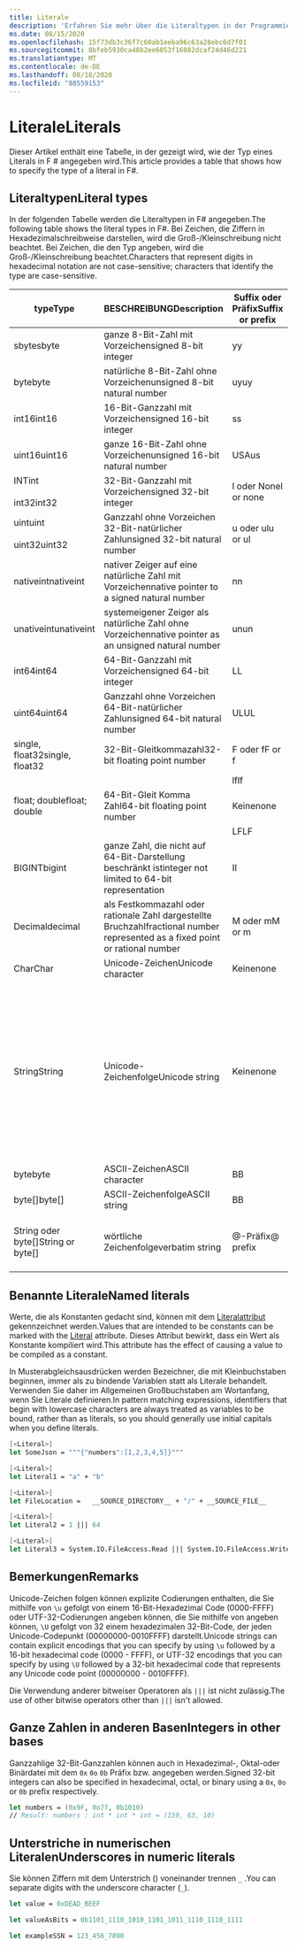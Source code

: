 ```yaml
---
title: Literale
description: 'Erfahren Sie mehr über die Literaltypen in der Programmiersprache F #.'
ms.date: 08/15/2020
ms.openlocfilehash: 15f73db3c36f7c60ab1eeba96c63a28ebc6d7f01
ms.sourcegitcommit: 8bfeb5930ca48b2ee6053f16082dcaf24d46d221
ms.translationtype: MT
ms.contentlocale: de-DE
ms.lasthandoff: 08/18/2020
ms.locfileid: "88559153"
---
```

# <a name="literals"></a><span data-ttu-id="4db23-103">Literale</span><span class="sxs-lookup"><span data-stu-id="4db23-103">Literals</span></span>

<span data-ttu-id="4db23-104">Dieser Artikel enthält eine Tabelle, in der gezeigt wird, wie der Typ eines Literals in F # angegeben wird.</span><span class="sxs-lookup"><span data-stu-id="4db23-104">This article provides a table that shows how to specify the type of a literal in F#.</span></span>

## <a name="literal-types"></a><span data-ttu-id="4db23-105">Literaltypen</span><span class="sxs-lookup"><span data-stu-id="4db23-105">Literal types</span></span>

<span data-ttu-id="4db23-106">In der folgenden Tabelle werden die Literaltypen in F# angegeben.</span><span class="sxs-lookup"><span data-stu-id="4db23-106">The following table shows the literal types in F#.</span></span> <span data-ttu-id="4db23-107">Bei Zeichen, die Ziffern in Hexadezimalschreibweise darstellen, wird die Groß-/Kleinschreibung nicht beachtet. Bei Zeichen, die den Typ angeben, wird die Groß-/Kleinschreibung beachtet.</span><span class="sxs-lookup"><span data-stu-id="4db23-107">Characters that represent digits in hexadecimal notation are not case-sensitive; characters that identify the type are case-sensitive.</span></span>

|<span data-ttu-id="4db23-108">type</span><span class="sxs-lookup"><span data-stu-id="4db23-108">Type</span></span>|<span data-ttu-id="4db23-109">BESCHREIBUNG</span><span class="sxs-lookup"><span data-stu-id="4db23-109">Description</span></span>|<span data-ttu-id="4db23-110">Suffix oder Präfix</span><span class="sxs-lookup"><span data-stu-id="4db23-110">Suffix or prefix</span></span>|<span data-ttu-id="4db23-111">Beispiele</span><span class="sxs-lookup"><span data-stu-id="4db23-111">Examples</span></span>|
|----|-----------|----------------|--------|
|<span data-ttu-id="4db23-112">sbyte</span><span class="sxs-lookup"><span data-stu-id="4db23-112">sbyte</span></span>|<span data-ttu-id="4db23-113">ganze 8-Bit-Zahl mit Vorzeichen</span><span class="sxs-lookup"><span data-stu-id="4db23-113">signed 8-bit integer</span></span>|<span data-ttu-id="4db23-114">y</span><span class="sxs-lookup"><span data-stu-id="4db23-114">y</span></span>|`86y`<br /><br />`0b00000101y`|
|<span data-ttu-id="4db23-115">byte</span><span class="sxs-lookup"><span data-stu-id="4db23-115">byte</span></span>|<span data-ttu-id="4db23-116">natürliche 8-Bit-Zahl ohne Vorzeichen</span><span class="sxs-lookup"><span data-stu-id="4db23-116">unsigned 8-bit natural number</span></span>|<span data-ttu-id="4db23-117">uy</span><span class="sxs-lookup"><span data-stu-id="4db23-117">uy</span></span>|`86uy`<br /><br />`0b00000101uy`|
|<span data-ttu-id="4db23-118">int16</span><span class="sxs-lookup"><span data-stu-id="4db23-118">int16</span></span>|<span data-ttu-id="4db23-119">16-Bit-Ganzzahl mit Vorzeichen</span><span class="sxs-lookup"><span data-stu-id="4db23-119">signed 16-bit integer</span></span>|<span data-ttu-id="4db23-120">s</span><span class="sxs-lookup"><span data-stu-id="4db23-120">s</span></span>|`86s`|
|<span data-ttu-id="4db23-121">uint16</span><span class="sxs-lookup"><span data-stu-id="4db23-121">uint16</span></span>|<span data-ttu-id="4db23-122">ganze 16-Bit-Zahl ohne Vorzeichen</span><span class="sxs-lookup"><span data-stu-id="4db23-122">unsigned 16-bit natural number</span></span>|<span data-ttu-id="4db23-123">USA</span><span class="sxs-lookup"><span data-stu-id="4db23-123">us</span></span>|`86us`|
|<span data-ttu-id="4db23-124">INT</span><span class="sxs-lookup"><span data-stu-id="4db23-124">int</span></span><br /><br /><span data-ttu-id="4db23-125">int32</span><span class="sxs-lookup"><span data-stu-id="4db23-125">int32</span></span>|<span data-ttu-id="4db23-126">32-Bit-Ganzzahl mit Vorzeichen</span><span class="sxs-lookup"><span data-stu-id="4db23-126">signed 32-bit integer</span></span>|<span data-ttu-id="4db23-127">l oder None</span><span class="sxs-lookup"><span data-stu-id="4db23-127">l or none</span></span>|`86`<br /><br />`86l`|
|<span data-ttu-id="4db23-128">uint</span><span class="sxs-lookup"><span data-stu-id="4db23-128">uint</span></span><br /><br /><span data-ttu-id="4db23-129">uint32</span><span class="sxs-lookup"><span data-stu-id="4db23-129">uint32</span></span>|<span data-ttu-id="4db23-130">Ganzzahl ohne Vorzeichen 32-Bit-natürlicher Zahl</span><span class="sxs-lookup"><span data-stu-id="4db23-130">unsigned 32-bit natural number</span></span>|<span data-ttu-id="4db23-131">u oder ul</span><span class="sxs-lookup"><span data-stu-id="4db23-131">u or ul</span></span>|`86u`<br /><br />`86ul`|
|<span data-ttu-id="4db23-132">nativeint</span><span class="sxs-lookup"><span data-stu-id="4db23-132">nativeint</span></span>|<span data-ttu-id="4db23-133">nativer Zeiger auf eine natürliche Zahl mit Vorzeichen</span><span class="sxs-lookup"><span data-stu-id="4db23-133">native pointer to a signed natural number</span></span>|<span data-ttu-id="4db23-134">n</span><span class="sxs-lookup"><span data-stu-id="4db23-134">n</span></span>|`123n`|
|<span data-ttu-id="4db23-135">unativeint</span><span class="sxs-lookup"><span data-stu-id="4db23-135">unativeint</span></span>|<span data-ttu-id="4db23-136">systemeigener Zeiger als natürliche Zahl ohne Vorzeichen</span><span class="sxs-lookup"><span data-stu-id="4db23-136">native pointer as an unsigned natural number</span></span>|<span data-ttu-id="4db23-137">un</span><span class="sxs-lookup"><span data-stu-id="4db23-137">un</span></span>|`0x00002D3Fun`|
|<span data-ttu-id="4db23-138">int64</span><span class="sxs-lookup"><span data-stu-id="4db23-138">int64</span></span>|<span data-ttu-id="4db23-139">64-Bit-Ganzzahl mit Vorzeichen</span><span class="sxs-lookup"><span data-stu-id="4db23-139">signed 64-bit integer</span></span>|<span data-ttu-id="4db23-140">L</span><span class="sxs-lookup"><span data-stu-id="4db23-140">L</span></span>|`86L`|
|<span data-ttu-id="4db23-141">uint64</span><span class="sxs-lookup"><span data-stu-id="4db23-141">uint64</span></span>|<span data-ttu-id="4db23-142">Ganzzahl ohne Vorzeichen 64-Bit-natürlicher Zahl</span><span class="sxs-lookup"><span data-stu-id="4db23-142">unsigned 64-bit natural number</span></span>|<span data-ttu-id="4db23-143">UL</span><span class="sxs-lookup"><span data-stu-id="4db23-143">UL</span></span>|`86UL`|
|<span data-ttu-id="4db23-144">single, float32</span><span class="sxs-lookup"><span data-stu-id="4db23-144">single, float32</span></span>|<span data-ttu-id="4db23-145">32-Bit-Gleitkommazahl</span><span class="sxs-lookup"><span data-stu-id="4db23-145">32-bit floating point number</span></span>|<span data-ttu-id="4db23-146">F oder f</span><span class="sxs-lookup"><span data-stu-id="4db23-146">F or f</span></span>|<span data-ttu-id="4db23-147">`4.14F` oder `4.14f`</span><span class="sxs-lookup"><span data-stu-id="4db23-147">`4.14F` or `4.14f`</span></span>|
|||<span data-ttu-id="4db23-148">lf</span><span class="sxs-lookup"><span data-stu-id="4db23-148">lf</span></span>|`0x00000000lf`|
|<span data-ttu-id="4db23-149">float; double</span><span class="sxs-lookup"><span data-stu-id="4db23-149">float; double</span></span>|<span data-ttu-id="4db23-150">64-Bit-Gleit Komma Zahl</span><span class="sxs-lookup"><span data-stu-id="4db23-150">64-bit floating point number</span></span>|<span data-ttu-id="4db23-151">Keine</span><span class="sxs-lookup"><span data-stu-id="4db23-151">none</span></span>|<span data-ttu-id="4db23-152">`4.14` oder `2.3E+32` oder `2.3e+32`</span><span class="sxs-lookup"><span data-stu-id="4db23-152">`4.14` or `2.3E+32` or `2.3e+32`</span></span>|
|||<span data-ttu-id="4db23-153">LF</span><span class="sxs-lookup"><span data-stu-id="4db23-153">LF</span></span>|`0x0000000000000000LF`|
|<span data-ttu-id="4db23-154">BIGINT</span><span class="sxs-lookup"><span data-stu-id="4db23-154">bigint</span></span>|<span data-ttu-id="4db23-155">ganze Zahl, die nicht auf 64-Bit-Darstellung beschränkt ist</span><span class="sxs-lookup"><span data-stu-id="4db23-155">integer not limited to 64-bit representation</span></span>|<span data-ttu-id="4db23-156">I</span><span class="sxs-lookup"><span data-stu-id="4db23-156">I</span></span>|`9999999999999999999999999999I`|
|<span data-ttu-id="4db23-157">Decimal</span><span class="sxs-lookup"><span data-stu-id="4db23-157">decimal</span></span>|<span data-ttu-id="4db23-158">als Festkommazahl oder rationale Zahl dargestellte Bruchzahl</span><span class="sxs-lookup"><span data-stu-id="4db23-158">fractional number represented as a fixed point or rational number</span></span>|<span data-ttu-id="4db23-159">M oder m</span><span class="sxs-lookup"><span data-stu-id="4db23-159">M or m</span></span>|<span data-ttu-id="4db23-160">`0.7833M` oder `0.7833m`</span><span class="sxs-lookup"><span data-stu-id="4db23-160">`0.7833M` or `0.7833m`</span></span>|
|<span data-ttu-id="4db23-161">Char</span><span class="sxs-lookup"><span data-stu-id="4db23-161">Char</span></span>|<span data-ttu-id="4db23-162">Unicode-Zeichen</span><span class="sxs-lookup"><span data-stu-id="4db23-162">Unicode character</span></span>|<span data-ttu-id="4db23-163">Keine</span><span class="sxs-lookup"><span data-stu-id="4db23-163">none</span></span>|<span data-ttu-id="4db23-164">`'a'` oder `'\u0061'`</span><span class="sxs-lookup"><span data-stu-id="4db23-164">`'a'` or `'\u0061'`</span></span>|
|<span data-ttu-id="4db23-165">String</span><span class="sxs-lookup"><span data-stu-id="4db23-165">String</span></span>|<span data-ttu-id="4db23-166">Unicode-Zeichenfolge</span><span class="sxs-lookup"><span data-stu-id="4db23-166">Unicode string</span></span>|<span data-ttu-id="4db23-167">Keine</span><span class="sxs-lookup"><span data-stu-id="4db23-167">none</span></span>|`"text\n"`<br /><br /><span data-ttu-id="4db23-168">oder</span><span class="sxs-lookup"><span data-stu-id="4db23-168">or</span></span><br /><br />`@"c:\filename"`<br /><br /><span data-ttu-id="4db23-169">oder</span><span class="sxs-lookup"><span data-stu-id="4db23-169">or</span></span><br /><br />`"""<book title="Paradise Lost">"""`<br /><br /><span data-ttu-id="4db23-170">oder</span><span class="sxs-lookup"><span data-stu-id="4db23-170">or</span></span><br /><br />`"string1" + "string2"`<br /><br /><span data-ttu-id="4db23-171">Siehe auch [Zeichen](Strings.md)folgen.</span><span class="sxs-lookup"><span data-stu-id="4db23-171">See also [Strings](Strings.md).</span></span>|
|<span data-ttu-id="4db23-172">byte</span><span class="sxs-lookup"><span data-stu-id="4db23-172">byte</span></span>|<span data-ttu-id="4db23-173">ASCII-Zeichen</span><span class="sxs-lookup"><span data-stu-id="4db23-173">ASCII character</span></span>|<span data-ttu-id="4db23-174">B</span><span class="sxs-lookup"><span data-stu-id="4db23-174">B</span></span>|`'a'B`|
|<span data-ttu-id="4db23-175">byte[]</span><span class="sxs-lookup"><span data-stu-id="4db23-175">byte[]</span></span>|<span data-ttu-id="4db23-176">ASCII-Zeichenfolge</span><span class="sxs-lookup"><span data-stu-id="4db23-176">ASCII string</span></span>|<span data-ttu-id="4db23-177">B</span><span class="sxs-lookup"><span data-stu-id="4db23-177">B</span></span>|`"text"B`|
|<span data-ttu-id="4db23-178">String oder byte[]</span><span class="sxs-lookup"><span data-stu-id="4db23-178">String or byte[]</span></span>|<span data-ttu-id="4db23-179">wörtliche Zeichenfolge</span><span class="sxs-lookup"><span data-stu-id="4db23-179">verbatim string</span></span>|<span data-ttu-id="4db23-180">@-Präfix</span><span class="sxs-lookup"><span data-stu-id="4db23-180">@ prefix</span></span>|<span data-ttu-id="4db23-181">`@"\\server\share"` Unicode-</span><span class="sxs-lookup"><span data-stu-id="4db23-181">`@"\\server\share"` (Unicode)</span></span><br /><br /><span data-ttu-id="4db23-182">`@"\\server\share"B` ASCII-</span><span class="sxs-lookup"><span data-stu-id="4db23-182">`@"\\server\share"B` (ASCII)</span></span>|

## <a name="named-literals"></a><span data-ttu-id="4db23-183">Benannte Literale</span><span class="sxs-lookup"><span data-stu-id="4db23-183">Named literals</span></span>

<span data-ttu-id="4db23-184">Werte, die als Konstanten gedacht sind, können mit dem [Literalattribut](https://fsharp.github.io/fsharp-core-docs/reference/fsharp-core-literalattribute.html) gekennzeichnet werden.</span><span class="sxs-lookup"><span data-stu-id="4db23-184">Values that are intended to be constants can be marked with the [Literal](https://fsharp.github.io/fsharp-core-docs/reference/fsharp-core-literalattribute.html) attribute.</span></span> <span data-ttu-id="4db23-185">Dieses Attribut bewirkt, dass ein Wert als Konstante kompiliert wird.</span><span class="sxs-lookup"><span data-stu-id="4db23-185">This attribute has the effect of causing a value to be compiled as a constant.</span></span>

<span data-ttu-id="4db23-186">In Musterabgleichsausdrücken werden Bezeichner, die mit Kleinbuchstaben beginnen, immer als zu bindende Variablen statt als Literale behandelt. Verwenden Sie daher im Allgemeinen Großbuchstaben am Wortanfang, wenn Sie Literale definieren.</span><span class="sxs-lookup"><span data-stu-id="4db23-186">In pattern matching expressions, identifiers that begin with lowercase characters are always treated as variables to be bound, rather than as literals, so you should generally use initial capitals when you define literals.</span></span>

```fsharp
[<Literal>]
let SomeJson = """{"numbers":[1,2,3,4,5]}"""

[<Literal>]
let Literal1 = "a" + "b"

[<Literal>]
let FileLocation =   __SOURCE_DIRECTORY__ + "/" + __SOURCE_FILE__

[<Literal>]
let Literal2 = 1 ||| 64

[<Literal>]
let Literal3 = System.IO.FileAccess.Read ||| System.IO.FileAccess.Write
```

## <a name="remarks"></a><span data-ttu-id="4db23-187">Bemerkungen</span><span class="sxs-lookup"><span data-stu-id="4db23-187">Remarks</span></span>

<span data-ttu-id="4db23-188">Unicode-Zeichen folgen können explizite Codierungen enthalten, die Sie mithilfe von `\u` gefolgt von einem 16-Bit-Hexadezimal Code (0000-FFFF) oder UTF-32-Codierungen angeben können, die Sie mithilfe von angeben können, `\U` gefolgt von 32 einem hexadezimalen 32-Bit-Code, der jeden Unicode-Codepunkt (00000000-0010FFFF) darstellt.</span><span class="sxs-lookup"><span data-stu-id="4db23-188">Unicode strings can contain explicit encodings that you can specify by using `\u` followed by a 16-bit hexadecimal code (0000 - FFFF), or UTF-32 encodings that you can specify by using `\U` followed by a 32-bit hexadecimal code that represents any Unicode code point (00000000 - 0010FFFF).</span></span>

<span data-ttu-id="4db23-189">Die Verwendung anderer bitweiser Operatoren als `|||` ist nicht zulässig.</span><span class="sxs-lookup"><span data-stu-id="4db23-189">The use of other bitwise operators other than `|||` isn't allowed.</span></span>

## <a name="integers-in-other-bases"></a><span data-ttu-id="4db23-190">Ganze Zahlen in anderen Basen</span><span class="sxs-lookup"><span data-stu-id="4db23-190">Integers in other bases</span></span>

<span data-ttu-id="4db23-191">Ganzzahlige 32-Bit-Ganzzahlen können auch in Hexadezimal-, Oktal-oder Binärdatei mit dem `0x` `0o` `0b` Präfix bzw. angegeben werden.</span><span class="sxs-lookup"><span data-stu-id="4db23-191">Signed 32-bit integers can also be specified in hexadecimal, octal, or binary using a `0x`, `0o` or `0b` prefix respectively.</span></span>

```fsharp
let numbers = (0x9F, 0o77, 0b1010)
// Result: numbers : int * int * int = (159, 63, 10)
```

## <a name="underscores-in-numeric-literals"></a><span data-ttu-id="4db23-192">Unterstriche in numerischen Literalen</span><span class="sxs-lookup"><span data-stu-id="4db23-192">Underscores in numeric literals</span></span>

<span data-ttu-id="4db23-193">Sie können Ziffern mit dem Unterstrich () voneinander trennen `_` .</span><span class="sxs-lookup"><span data-stu-id="4db23-193">You can separate digits with the underscore character (`_`).</span></span>

```fsharp
let value = 0xDEAD_BEEF

let valueAsBits = 0b1101_1110_1010_1101_1011_1110_1110_1111

let exampleSSN = 123_456_7890
```
